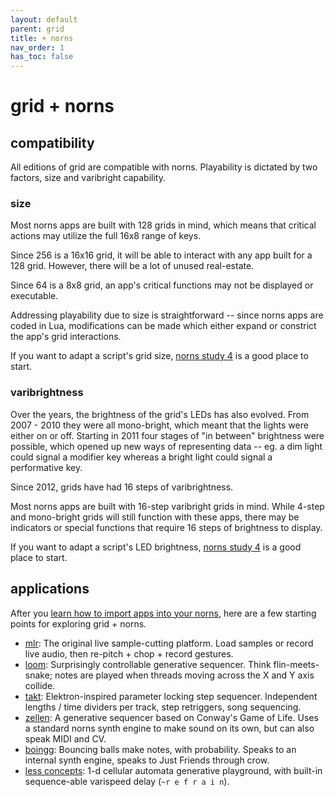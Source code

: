 ```yaml
---
layout: default
parent: grid
title: + norns
nav_order: 1
has_toc: false
---
```


# grid + norns

## compatibility

All editions of grid are compatible with norns. Playability is dictated by two factors, size and varibright capability.

### size

Most norns apps are built with 128 grids in mind, which means that critical actions may utilize the full 16x8 range of keys.

Since 256 is a 16x16 grid, it will be able to interact with any app built for a 128 grid. However, there will be a lot of unused real-estate.

Since 64 is a 8x8 grid, an app's critical functions may not be displayed or executable.

Addressing playability due to size is straightforward -- since norns apps are coded in Lua, modifications can be made which either expand or constrict the app's grid interactions.

If you want to adapt a script's grid size, [norns study 4](/docs/norns/study-4) is a good place to start.

### varibrightness

Over the years, the brightness of the grid's LEDs has also evolved. From 2007 - 2010 they were all mono-bright, which meant that the lights were either on or off. Starting in 2011 four stages of "in between" brightness were possible, which opened up new ways of representing data -- eg. a dim light could signal a modifier key whereas a bright light could signal a performative key.

Since 2012, grids have had 16 steps of varibrightness.

Most norns apps are built with 16-step varibright grids in mind. While 4-step and mono-bright grids will still function with these apps, there may be indicators or special functions that require 16 steps of brightness to display.

If you want to adapt a script's LED brightness, [norns study 4](/docs/norns/study-4) is a good place to start.

## applications

After you [learn how to import apps into your norns](/docs/norns/maiden), here are a few starting points for exploring grid + norns.

- [mlr](https://llllllll.co/t/mlr-norns/21145): The original live sample-cutting platform. Load samples or record live audio, then re-pitch + chop + record gestures.
- [loom](https://llllllll.co/t/loom/21091): Surprisingly controllable generative sequencer. Think flin-meets-snake; notes are played when threads moving across the X and Y axis collide.
- [takt](https://llllllll.co/t/takt/21032): Elektron-inspired parameter locking step sequencer. Independent lengths / time dividers per track, step retriggers, song sequencing.
- [zellen](https://llllllll.co/t/zellen/21107): A generative sequencer based on Conway's Game of Life. Uses a standard norns synth engine to make sound on its own, but can also speak MIDI and CV.
- [boingg](https://llllllll.co/t/boingg/26536): Bouncing balls make notes, with probability. Speaks to an internal synth engine, speaks to Just Friends through crow.
- [less concepts](https://llllllll.co/t/less-concepts/21109): 1-d cellular automata generative playground, with built-in sequence-able varispeed delay (`~r e f r a i n`).
